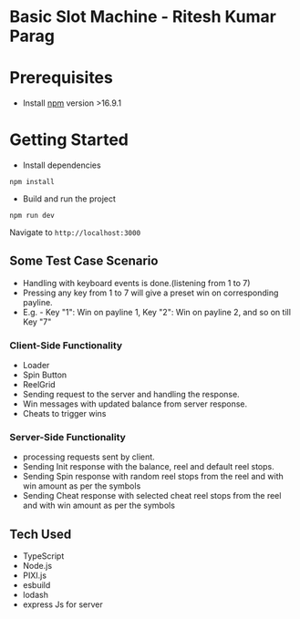 # Basic Slot Machine - Ritesh Kumar Parag

# Prerequisites

- Install [npm](https://www.npmjs.com/) version >16.9.1

# Getting Started

- Install dependencies

```
npm install
```

- Build and run the project

```
npm run dev
```

Navigate to `http://localhost:3000`

## Some Test Case Scenario

- Handling with keyboard events is done.(listening from 1 to 7)
- Pressing any key from 1 to 7 will give a preset win on corresponding payline.
- E.g. - Key "1": Win on payline 1, Key "2": Win on payline 2, and so on till Key "7"


### Client-Side Functionality
* Loader
* Spin Button
* ReelGrid
* Sending request to the server and handling the response.
* Win messages with updated balance from server response.
* Cheats to trigger wins

### Server-Side Functionality
* processing requests sent by client.
* Sending Init response with the balance, reel and default reel stops.
* Sending Spin response with random reel stops from the reel and with win amount as per the symbols
* Sending Cheat response with selected cheat reel stops from the reel and with win amount as per the symbols


## Tech Used
* TypeScript
* Node.js 
* PIXI.js
* esbuild
* lodash
* express Js for server
